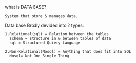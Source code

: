 what is DATA BASE?
```
System that store & manages data.
```
Data base Brodly devided into 2 types:
```
1.Relational(sql) = Relation between the tables
  schema = structure in & between tables of data
  sql = Structured Quiery Language

2.Non-Relational(Nosql) = Anything that does fit into SQL
  Nosql= Not One Single Thing
```
